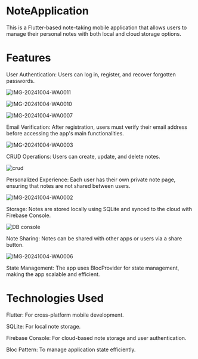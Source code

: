 # NoteApplication

This is a Flutter-based note-taking mobile application that allows users to manage their personal notes with both local and cloud storage options.

# Features
User Authentication: Users can log in, register, and recover forgotten passwords.

![IMG-20241004-WA0011](https://github.com/user-attachments/assets/4a2b0ca9-cb6a-4861-b287-c0cc12aaee39)

![IMG-20241004-WA0010](https://github.com/user-attachments/assets/fd29b479-7642-4168-b484-1098149af870)

![IMG-20241004-WA0007](https://github.com/user-attachments/assets/b9a5fd25-9e31-40a0-906e-af8f292d9c69)

Email Verification: After registration, users must verify their email address before accessing the app's main functionalities.

![IMG-20241004-WA0003](https://github.com/user-attachments/assets/3be044d7-a247-4dff-8343-95b92356ed19)

CRUD Operations: Users can create, update, and delete notes.

![crud](https://github.com/user-attachments/assets/71612b9c-82ed-4306-a8b4-f8611a710a4f)

Personalized Experience: Each user has their own private note page, ensuring that notes are not shared between users.

![IMG-20241004-WA0002](https://github.com/user-attachments/assets/862863a4-5474-4ef6-b4da-9ef7289b5ff5)

Storage: Notes are stored locally using SQLite and synced to the cloud with Firebase Console.

![DB console](https://github.com/user-attachments/assets/85b765c4-1a2f-46dc-92e4-53ae0595ef1e)

Note Sharing: Notes can be shared with other apps or users via a share button.

![IMG-20241004-WA0006](https://github.com/user-attachments/assets/e6e327ed-9f4a-44d4-b728-26ca58786042)

State Management: The app uses BlocProvider for state management, making the app scalable and efficient.

# Technologies Used

Flutter: For cross-platform mobile development.

SQLite: For local note storage.

Firebase Console: For cloud-based note storage and user authentication.

Bloc Pattern: To manage application state efficiently.
